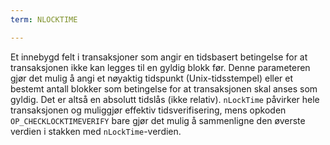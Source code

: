 ```yaml
---
term: NLOCKTIME

---
```

Et innebygd felt i transaksjoner som angir en tidsbasert betingelse for at transaksjonen ikke kan legges til en gyldig blokk før. Denne parameteren gjør det mulig å angi et nøyaktig tidspunkt (Unix-tidsstempel) eller et bestemt antall blokker som betingelse for at transaksjonen skal anses som gyldig. Det er altså en absolutt tidslås (ikke relativ). `nLockTime` påvirker hele transaksjonen og muliggjør effektiv tidsverifisering, mens opkoden `OP_CHECKLOCKTIMEVERIFY` bare gjør det mulig å sammenligne den øverste verdien i stakken med `nLockTime`-verdien.